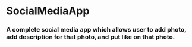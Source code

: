 # SocialMediaApp

### A complete social media app which allows user to add photo, add description for that photo, and put like on that photo.
